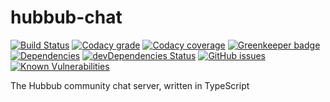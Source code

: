 # hubbub-chat

[![Build Status](https://travis-ci.com/hubbub-community/hubbub-chat-server.svg?branch=master)](https://travis-ci.com/hubbub-community/hubbub-chat-server) [![Codacy grade](https://img.shields.io/codacy/grade/c0c23dd830ee48aca0489605cf344548.svg)](https://app.codacy.com/project/CharmedSatyr/hubbub-chat-server/dashboard?bid=12924703) [![Codacy coverage](https://img.shields.io/codacy/coverage/c0c23dd830ee48aca0489605cf344548.svg)](https://app.codacy.com/project/CharmedSatyr/hubbub-chat-server/dashboard?bid=12924703) [![Greenkeeper badge](https://badges.greenkeeper.io/hubbub-community/hubbub-chat-server.svg)](https://greenkeeper.io/) [![Dependencies](https://david-dm.org/hubbub-community/hubbub-chat-server.svg)](https://david-dm.org/hubbub-community/hubbub-chat-server) [![devDependencies Status](https://david-dm.org/hubbub-community/hubbub-chat-server/dev-status.svg)](https://david-dm.org/hubbub-community/hubbub-chat-server?type=dev) [![GitHub issues](https://img.shields.io/github/issues-raw/hubbub-community/hubbub-chat-server.svg)](https://github.com/hubbub-community/hubbub-chat-server/issues) [![Known Vulnerabilities](https://snyk.io/test/github/hubbub-community/hubbub-chat-server/badge.svg?targetFile=package.json)](https://snyk.io/test/github/hubbub-community/hubbub-chat-server?targetFile=package.json)

The Hubbub community chat server, written in TypeScript
